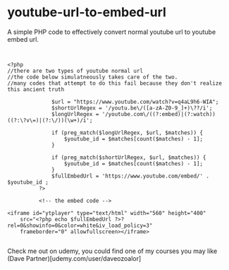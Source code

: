 # youtube-url-to-embed-url
A simple PHP code to effectively  convert normal youtube url to youtube embed url.

```


<?php 
//there are two types of youtube normal url
//the code below simulatneously takes care of the two.
//many codes that attempt to do this fail because they don't realize this ancient truth

              $url = "https://www.youtube.com/watch?v=q4aL9h6-WIA";
              $shortUrlRegex = '/youtu.be\/([a-zA-Z0-9_]+)\??/i';
              $longUrlRegex = '/youtube.com\/((?:embed)|(?:watch))((?:\?v\=)|(?:\/))(\w+)/i';
          
              if (preg_match($longUrlRegex, $url, $matches)) {
                  $youtube_id = $matches[count($matches) - 1];
              }
          
              if (preg_match($shortUrlRegex, $url, $matches)) {
                  $youtube_id = $matches[count($matches) - 1];
              }
              $fullEmbedUrl = 'https://www.youtube.com/embed/' . $youtube_id ;
          ?>
          
          <!-- the embed code -->
          
<iframe id="ytplayer" type="text/html" width="560" height="400"
    src="<?php echo $fullEmbedUrl ?>?rel=0&showinfo=0&color=white&iv_load_policy=3"
    frameborder="0" allowfullscreen></iframe> 
    
```

Check me out on udemy, you could find one of my courses you may like
(Dave Partner)[udemy.com/user/daveozoalor]

